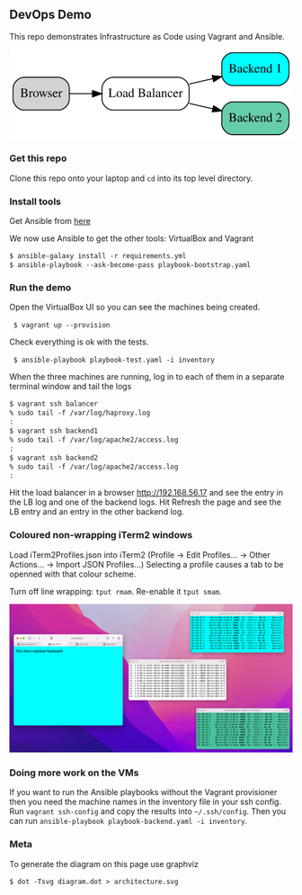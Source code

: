 ## DevOps Demo

This repo demonstrates Infrastructure as Code using Vagrant and Ansible.

![Architecture](/architecture.svg)

### Get this repo

Clone this repo onto your laptop and `cd` into its top level directory.

### Install tools

Get Ansible from [here](https://docs.ansible.com/ansible/latest/installation_guide/intro_installation.html)

We now use Ansible to get the other tools: VirtualBox and Vagrant
```
$ ansible-galaxy install -r requirements.yml
$ ansible-playbook --ask-become-pass playbook-bootstrap.yaml
```

### Run the demo

Open the VirtualBox UI so you can see the machines being created.

` $ vagrant up --provision`

Check everything is ok with the tests.

` $ ansible-playbook playbook-test.yaml -i inventory`

When the three machines are running, log in to each of them in a separate terminal window and tail the logs

```
$ vagrant ssh balancer
% sudo tail -f /var/log/haproxy.log
:
$ vagrant ssh backend1
% sudo tail -f /var/log/apache2/access.log
:
$ vagrant ssh backend2
% sudo tail -f /var/log/apache2/access.log
:
```
Hit the load balancer in a browser http://192.168.56.17 and see the entry in the LB log and one of the backend logs. Hit Refresh the page and see the LB entry and an entry in the other backend log.

### Coloured non-wrapping iTerm2 windows
Load iTerm2Profiles.json into iTerm2 (Profile -> Edit Profiles... -> Other Actions... -> Import JSON Profiles...)
Selecting a profile causes a tab to be openned with that colour scheme.

Turn off line wrapping: `tput rmam`. Re-enable it `tput smam`.

![Screenshot](./screen_shot.png)

### Doing more work on the VMs
If you want to run the Ansible playbooks without the Vagrant provisioner then you need the machine names in the inventory file in your ssh config. Run `vagrant ssh-config` and copy the results into `~/.ssh/config`. Then you can run `ansible-playbook playbook-backend.yaml -i inventory`.

### Meta

To generate the diagram on this page use graphviz

```
$ dot -Tsvg diagram.dot > architecture.svg
```

